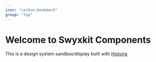 ```yaml
---
icon: "carbon:bookmark"
group: "top"
---
```


# Welcome to Swyxkit Components

This is a design system sandbox/display built with [Histoire](https://histoire.dev/).
